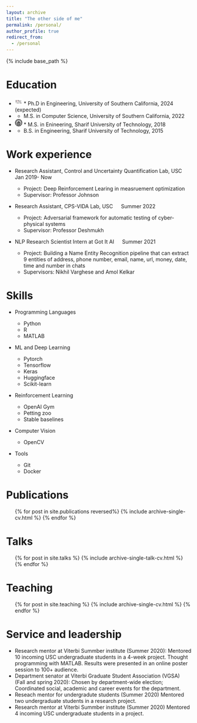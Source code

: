 ```yaml
---
layout: archive
title: "The other side of me"
permalink: /personal/
author_profile: true
redirect_from:
  - /personal
---
```


{% include base_path %}

Education 
======
- <img src="images/usc_logo.png" alt="USC" height="20" width="20"> * Ph.D in Engineering, University of Southern California, 2024 (expected)
- * M.S. in Computer Science, University of Southern California, 2022
- <img src="images/sharif_logo.png" alt="SUT" height="20" width="20">  * M.S. in Enineering, Sharif University of Technology, 2018
- * B.S. in Engineering, Sharif University of Technology, 2015 



Work experience
======
* Research Assistant, Control and Uncertainty Quantification Lab, USC &emsp; Jan 2019- Now
  * Project: Deep Reinforcement Learing in measruement optimization
  * Supervisor: Professor Johnson

* Research Assistant, CPS-VIDA Lab, USC &emsp; Summer 2022
  * Project: Adversarial framework for automatic testing of cyber-physical systems
  * Supervisor: Professor Deshmukh

* NLP Research Scientist Intern at Got It AI &emsp; Summer 2021
  * Project: Building a Name Entity Recognition pipeline that can extract 9 entities of address, phone number, email, name, url, money, date, time and number in chats
  * Supervisors: Nikhil Varghese and Amol Kelkar

  
Skills
======
* Programming Languages
  * Python
  * R
  * MATLAB

* ML and Deep Learning
  * Pytorch
  * Tensorflow
  * Keras
  * Huggingface
  * Scikit-learn

* Reinforcement Learning
  * OpenAI Gym
  * Petting zoo
  * Stable baselines


* Computer Vision
  * OpenCV

* Tools
  * Git
  * Docker

Publications
======
  <ul>{% for post in site.publications reversed%}
    {% include archive-single-cv.html %}
  {% endfor %}</ul>
  
Talks
======
  <ul>{% for post in site.talks %}
    {% include archive-single-talk-cv.html %}
  {% endfor %}</ul>
  
Teaching
======
  <ul>{% for post in site.teaching %}
    {% include archive-single-cv.html %}
  {% endfor %}</ul>
  
Service and leadership
======
* Research mentor at Viterbi Summber institute (Summer 2020): 
 Mentored 10 incoming USC undergraduate students in a 4-week project. Thought programming with MATLAB. Results were presented in an online poster session to 100+ audience.
* Department senator at Viterbi Graduate Student Association (VGSA) (Fall and spring 2020): 
Chosen by department-wide election; Coordinated social, academic and career events for the department. 
* Reseach mentor for undergradute students (Summer 2020)
 Mentored two undergraduate students in a research project. 
* Research mentor at Viterbi Summber institute (Summer 2020)
 Mentored 4 incoming USC undergraduate students in a project. 

